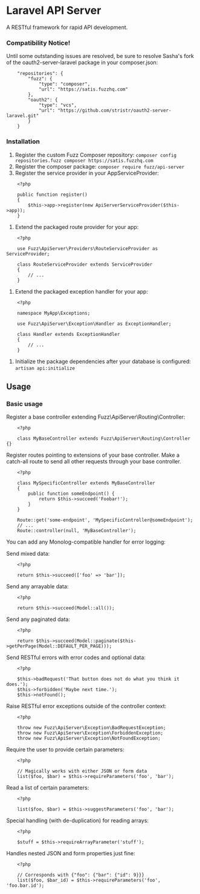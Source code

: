Laravel API Server
==================

A RESTful framework for rapid API development.

### Compatibility Notice!

Until some outstanding issues are resolved, be sure to resolve Sasha's fork of the oauth2-server-laravel package in your composer.json:
```
    "repositories": {
		"fuzz": {
			"type": "composer",
			"url": "https://satis.fuzzhq.com"
		},
		"oauth2": {
			"type": "vcs",
			"url": "https://github.com/stristr/oauth2-server-laravel.git"
		}
	}
```

### Installation
1. Register the custom Fuzz Composer repository: ```composer config repositories.fuzz composer https://satis.fuzzhq.com``` 
1. Register the composer package: ```composer require fuzz/api-server```
1. Register the service provider in your AppServiceProvider:
```
    <?php
    
    public function register()
    {
        $this->app->register(new ApiServerServiceProvider($this->app));
    }
```
1. Extend the packaged route provider for your app:
```
    <?php
    
    use Fuzz\ApiServer\Providers\RouteServiceProvider as ServiceProvider;
    
    class RouteServiceProvider extends ServiceProvider
    {
        // ...
    }
```
1. Extend the packaged exception handler for your app:
```
    <?php
    
    namespace MyApp\Exceptions;
    
    use Fuzz\ApiServer\Exception\Handler as ExceptionHandler;
    
    class Handler extends ExceptionHandler
    {
        // ...
    }
```
1. Initialize the package dependencies after your database is configured: ```artisan api:initialize```

## Usage
### Basic usage

Register a base controller extending Fuzz\ApiServer\Routing\Controller:
```
    <?php
    
    class MyBaseController extends Fuzz\ApiServer\Routing\Controller {}
```
Register routes pointing to extensions of your base controller. Make a catch-all route to send all other requests through your base controller.
```
    <?php
    
    class MySpecificController extends MyBaseController
    {
        public function someEndpoint() {
            return $this->succeed('Foobar!');
        }
    }
    
    Route::get('some-endpoint', 'MySpecificController@someEndpoint');
    // ...
    Route::controller(null, 'MyBaseController');
```
You can add any Monolog-compatible handler for error logging:

Send mixed data:
```
    <?php
    
    return $this->succeed(['foo' => 'bar']);
```
Send any arrayable data:
```
    <?php
    
    return $this->succeed(Model::all());
```
Send any paginated data:
```
    <?php
    
    return $this->succeed(Model::paginate($this->getPerPage(Model::DEFAULT_PER_PAGE)));
```
Send RESTful errors with error codes and optional data:
```
    <?php
    
    $this->badRequest('That button does not do what you think it does.');
    $this->forbidden('Maybe next time.');
    $this->notFound();
```
Raise RESTful error exceptions outside of the controller context:
```
    <?php
    
    throw new Fuzz\ApiServer\Exception\BadRequestException;
    throw new Fuzz\ApiServer\Exception\ForbiddenException;
    throw new Fuzz\ApiServer\Exception\NotFoundException;
```
Require the user to provide certain parameters:
```
    <?php

    // Magically works with either JSON or form data
    list($foo, $bar) = $this->requireParameters('foo', 'bar');
```
Read a list of certain parameters:
```
    <?php
    
    list($foo, $bar) = $this->suggestParameters('foo', 'bar');
```
Special handling (with de-duplication) for reading arrays:
```
    <?php
    
    $stuff = $this->requireArrayParameter('stuff');
```
Handles nested JSON and form properties just fine:
```
    <?php
    
    // Corresponds with {"foo": {"bar": {"id": 9}}}
    list($foo, $bar_id) = $this->requireParameters('foo', 'foo.bar.id');
```
